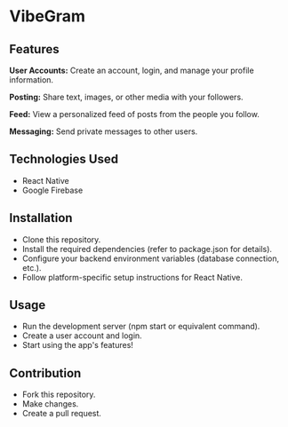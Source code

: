 # VibeGram

## Features 
**User Accounts:** Create an account, login, and manage your profile information.

**Posting:** Share text, images, or other media with your followers.

**Feed:** View a personalized feed of posts from the people you follow.

**Messaging:** Send private messages to other users.

## Technologies Used 
* React Native
* Google Firebase

## Installation
* Clone this repository.
* Install the required dependencies (refer to package.json for details).
* Configure your backend environment variables (database connection, etc.).
* Follow platform-specific setup instructions for React Native.

## Usage
- Run the development server (npm start or equivalent command).
- Create a user account and login.
- Start using the app's features!

## Contribution
- Fork this repository.
- Make changes.
- Create a pull request.

